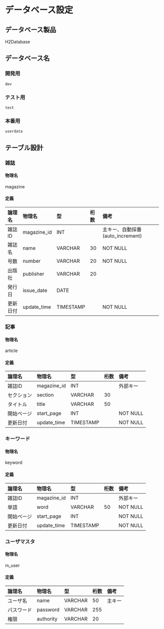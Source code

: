 # データベース設定

## データベース製品
H2Database

## データベース名
### 開発用
`dev`
### テスト用
`test`
### 本番用
`userdata`

## テーブル設計
### 雑誌
#### 物理名
magazine

#### 定義
|論理名|物理名|型|桁数|備考|
|:--|:--|:--|:--|:--|
|雑誌ID|magazine_id|INT||主キー、自動採番(auto_increment)|
|雑誌名|name|VARCHAR|30|NOT NULL|
|号数|number|VARCHAR|20|NOT NULL|
|出版社|publisher|VARCHAR|20||
|発行日|issue_date|DATE|||
|更新日付|update_time|TIMESTAMP||NOT NULL|

### 記事
#### 物理名
article

#### 定義
|論理名|物理名|型|桁数|備考|
|:--|:--|:--|:--|:--|
|雑誌ID|magazine_id|INT||外部キー|
|セクション|section|VARCHAR|30||
|タイトル|title|VARCHAR|50||
|開始ページ|start_page|INT||NOT NULL|
|更新日付|update_time|TIMESTAMP||NOT NULL|

### キーワード
#### 物理名
keyword

#### 定義
|論理名|物理名|型|桁数|備考|
|:--|:--|:--|:--|:--|
|雑誌ID|magazine_id|INT||外部キー|
|単語|word|VARCHAR|50|NOT NULL|
|開始ページ|start_page|INT||NOT NULL|
|更新日付|update_time|TIMESTAMP||NOT NULL|


### ユーザマスタ
#### 物理名
m_user

#### 定義
|論理名|物理名|型|桁数|備考|
|:--|:--|:--|:--|:--|
|ユーザ名|name|VARCHAR|50|主キー|
|パスワード|password|VARCHAR|255||
|権限|authority|VARCHAR|20||

